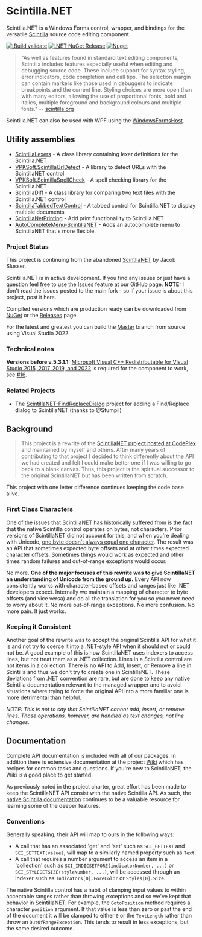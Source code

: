 # Scintilla.NET

Scintilla.NET is a Windows Forms control, wrapper, and bindings for the versatile [Scintilla](http://www.scintilla.org/) source code editing component.

[![.Build validate](https://github.com/VPKSoft/Scintilla.NET/actions/workflows/dotnet-desktop-build.yml/badge.svg)](https://github.com/VPKSoft/Scintilla.NET/actions/workflows/dotnet-desktop-build.yml) [![.NET NuGet Release](https://github.com/VPKSoft/Scintilla.NET/actions/workflows/dotnet-nuget-release.yml/badge.svg)](https://github.com/VPKSoft/Scintilla.NET/actions/workflows/dotnet-nuget-release.yml) [![Nuget](https://img.shields.io/nuget/v/Scintilla.NET)](https://www.nuget.org/packages/Scintilla.NET)

> "As well as features found in standard text editing components, Scintilla includes features especially useful when editing and debugging source code. These include support for syntax styling, error indicators, code completion and call tips. The selection margin can contain markers like those used in debuggers to indicate breakpoints and the current line. Styling choices are more open than with many editors, allowing the use of proportional fonts, bold and italics, multiple foreground and background colours and multiple fonts." -- [scintilla.org](http://www.scintilla.org/)

Scintilla.NET can also be used with WPF using the <a href="https://msdn.microsoft.com/en-us/library/system.windows.forms.integration.windowsformshost(v=vs.110).aspx">WindowsFormsHost</a>.

## Utility assemblies
* [ScintillaLexers](https://github.com/VPKSoft/ScintillaLexers) - A class library containing lexer definitions for the Scintilla.NET
* [VPKSoft.ScintillaUrlDetect](https://github.com/VPKSoft/VPKSoft.ScintillaUrlDetect) - A library to detect URLs with the ScintillaNET control
* [VPKSoft.ScintillaSpellCheck](https://github.com/VPKSoft/VPKSoft.ScintillaSpellCheck) - A spell checking library for the Scintilla.NET
* [ScintillaDiff](https://github.com/VPKSoft/ScintillaDiff) - A class library for comparing two text files with the Scintilla.NET control
* [ScintillaTabbedTextControl](https://github.com/VPKSoft/ScintillaTabbedTextControl) - A tabbed control for Scintilla.NET to display multiple documents
* [ScintillaNetPrinting](https://github.com/VPKSoft/ScintillaNetPrinting) - Add print functionallity to Scintilla.NET
* [AutoCompleteMenu-ScintillaNET](https://github.com/Ahmad45123/AutoCompleteMenu-ScintillaNET) - Adds an autocomplete menu to ScintillaNET that's more flexible.

### Project Status
This project is continuing from the abandoned [ScintllaNET](https://github.com/jacobslusser/ScintillaNET) by Jacob Slusser.

Scintilla.NET is in active development. If you find any issues or just have a question feel free to use the [Issues](https://github.com/VPKSoft/ScintillaNET/issues) feature at our GitHub page. **NOTE:** I don't read the issues posted to the main fork - so if your issue is about this project, post it here.

Compiled versions which are production ready can be downloaded from [NuGet](https://www.nuget.org/packages/Scintilla.NET/) or the [Releases](https://github.com/VPKSoft/ScintillaNET/releases) page.

For the latest and greatest you can build the [Master](https://github.com/VPKSoft/ScintillaNET/archive/master.zip) branch from source using Visual Studio 2022.

### Technical notes
**Versions before v.5.3.1.1:**
[Microsoft Visual C++ Redistributable for Visual Studio 2015, 2017, 2019, and 2022](https://learn.microsoft.com/en-us/cpp/windows/latest-supported-vc-redist?view=msvc-170) is required for the component to work, see [#16](https://github.com/VPKSoft/ScintillaNET/issues/16).

### Related Projects
- The [ScintillaNET-FindReplaceDialog](https://github.com/VPKSoft/ScintillaNET-FindReplaceDialog) project for adding a Find/Replace dialog to ScintillaNET (thanks to @Stumpii)

## Background
> This project is a rewrite of the [ScintillaNET project hosted at CodePlex](http://scintillanet.codeplex.com/) and maintained by myself and others. After many years of contributing to that project I decided to think differently about the API we had created and felt I could make better one if I was willing to go back to a blank canvas. Thus, this project is the spiritual successor to the original ScintillaNET but has been written from scratch.

This project with one letter difference continues keeping the code base alive.

### First Class Characters

One of the issues that ScintillaNET has historically suffered from is the fact that the native Scintilla control operates on bytes, not characters. Prior versions of ScintillaNET did not account for this, and when you're dealing with Unicode, [one byte doesn't always equal one character](http://www.joelonsoftware.com/articles/Unicode.html). The result was an API that sometimes expected byte offsets and at other times expected character offsets. Sometimes things would work as expected and other times random failures and out-of-range exceptions would occur.

No more. **One of the major focuses of this rewrite was to give ScintillaNET an understanding of Unicode from the ground up.** Every API now consistently works with character-based offsets and ranges just like .NET developers expect. Internally we maintain a mapping of character to byte offsets (and vice versa) and do all the translation for you so you never need to worry about it. No more out-of-range exceptions. No more confusion. No more pain. It just works.

### Keeping it Consistent

Another goal of the rewrite was to accept the original Scintilla API for what it is and not try to coerce it into a .NET-style API when it should not or could not be. A good example of this is how ScintillaNET uses indexers to access lines, but not treat them as a .NET collection. Lines in a Scintilla control are not items in a collection. There is no API to Add, Insert, or Remove a line in Scintilla and thus we don't try to create one in ScintillaNET. These deviations from .NET convention are rare, but are done to keep any native Scintilla documentation relevant to the managed wrapper and to avoid situations where trying to force the original API into a more familiar one is more detrimental than helpful.

*NOTE: This is not to say that ScintillaNET cannot add, insert, or remove lines. Those operations, however, are handled as text changes, not line changes.*

## Documentation

Complete API documentation is included with all of our packages. In addition there is extensive documentation at the project [Wiki](https://github.com/jacobslusser/ScintillaNET/wiki) which has recipes for common tasks and questions. If you're new to ScintillaNET, the Wiki is a good place to get started.

As previously noted in the project charter, great effort has been made to keep the ScintillaNET API consist with the native Scintilla API. As such, the [native Scintilla documentation](http://www.scintilla.org/ScintillaDoc.html) continues to be a valuable resource for learning some of the deeper features.

### Conventions

Generally speaking, their API will map to ours in the following ways:

+ A call that has an associated 'get' and 'set' such as `SCI_GETTEXT` and `SCI_SETTEXT(value)`, will map to a similarly named property such as `Text`.
+ A call that requires a number argument to access an item in a 'collection' such as `SCI_INDICSETFORE(indicatorNumber, ...)` or `SCI_STYLEGETSIZE(styleNumber, ...)`, will be accessed through an indexer such as `Indicators[0].ForeColor` or `Styles[0].Size`.

The native Scintilla control has a habit of clamping input values to within acceptable ranges rather than throwing exceptions and so we've kept that behavior in ScintillaNET. For example, the `GotoPosition` method requires a character `position` argument. If that value is less than zero or past the end of the document it will be clamped to either `0` or the `TextLength` rather than throw an `OutOfRangeException`. This tends to result in less exceptions, but the same desired outcome.
